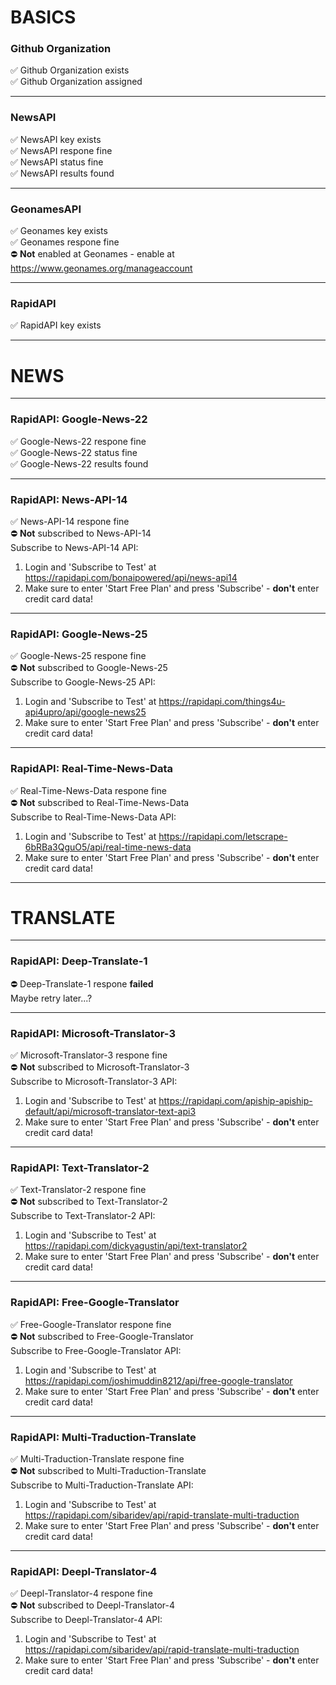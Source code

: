 # BASICS  
### Github Organization  
:white_check_mark: Github Organization exists  
:white_check_mark: Github Organization assigned  

---
  
### NewsAPI  
:white_check_mark: NewsAPI key exists  
:white_check_mark: NewsAPI respone fine  
:white_check_mark: NewsAPI status fine  
:white_check_mark: NewsAPI results found  

---
  
### GeonamesAPI  
:white_check_mark: Geonames key exists  
:white_check_mark: Geonames respone fine  
:no_entry: **Not** enabled at Geonames - enable at https://www.geonames.org/manageaccount   

---
  
### RapidAPI  
:white_check_mark: RapidAPI key exists  

---
  
# NEWS  

---
  
### RapidAPI: Google-News-22  
:white_check_mark: Google-News-22 respone fine  
:white_check_mark: Google-News-22 status fine  
:white_check_mark: Google-News-22 results found  

---
  
### RapidAPI: News-API-14  
:white_check_mark: News-API-14 respone fine  
:no_entry: **Not** subscribed to News-API-14  
Subscribe to News-API-14 API:  
1. Login and 'Subscribe to Test' at https://rapidapi.com/bonaipowered/api/news-api14  
2. Make sure to enter 'Start Free Plan' and press 'Subscribe' - **don't** enter credit card data!  
   

---
  
### RapidAPI: Google-News-25  
:white_check_mark: Google-News-25 respone fine  
:no_entry: **Not** subscribed to Google-News-25  
Subscribe to Google-News-25 API:  
1. Login and 'Subscribe to Test' at https://rapidapi.com/things4u-api4upro/api/google-news25  
2. Make sure to enter 'Start Free Plan' and press 'Subscribe' - **don't** enter credit card data!  
   

---
  
### RapidAPI: Real-Time-News-Data  
:white_check_mark: Real-Time-News-Data respone fine  
:no_entry: **Not** subscribed to Real-Time-News-Data  
Subscribe to Real-Time-News-Data API:  
1. Login and 'Subscribe to Test' at https://rapidapi.com/letscrape-6bRBa3QguO5/api/real-time-news-data  
2. Make sure to enter 'Start Free Plan' and press 'Subscribe' - **don't** enter credit card data!  
   

---
  
# TRANSLATE  

---
  
### RapidAPI: Deep-Translate-1  
:no_entry: Deep-Translate-1 respone **failed**  
Maybe retry later...?  

---
  
### RapidAPI: Microsoft-Translator-3  
:white_check_mark: Microsoft-Translator-3 respone fine  
:no_entry: **Not** subscribed to Microsoft-Translator-3  
Subscribe to Microsoft-Translator-3 API:  
1. Login and 'Subscribe to Test' at https://rapidapi.com/apiship-apiship-default/api/microsoft-translator-text-api3  
2. Make sure to enter 'Start Free Plan' and press 'Subscribe' - **don't** enter credit card data!  
   

---
  
### RapidAPI: Text-Translator-2  
:white_check_mark: Text-Translator-2 respone fine  
:no_entry: **Not** subscribed to Text-Translator-2  
Subscribe to Text-Translator-2 API:  
1. Login and 'Subscribe to Test' at https://rapidapi.com/dickyagustin/api/text-translator2  
2. Make sure to enter 'Start Free Plan' and press 'Subscribe' - **don't** enter credit card data!  
   

---
  
### RapidAPI: Free-Google-Translator  
:white_check_mark: Free-Google-Translator respone fine  
:no_entry: **Not** subscribed to Free-Google-Translator  
Subscribe to Free-Google-Translator API:  
1. Login and 'Subscribe to Test' at https://rapidapi.com/joshimuddin8212/api/free-google-translator  
2. Make sure to enter 'Start Free Plan' and press 'Subscribe' - **don't** enter credit card data!  
   

---
  
### RapidAPI: Multi-Traduction-Translate  
:white_check_mark: Multi-Traduction-Translate respone fine  
:no_entry: **Not** subscribed to Multi-Traduction-Translate  
Subscribe to Multi-Traduction-Translate API:  
1. Login and 'Subscribe to Test' at https://rapidapi.com/sibaridev/api/rapid-translate-multi-traduction  
2. Make sure to enter 'Start Free Plan' and press 'Subscribe' - **don't** enter credit card data!  
   

---
  
### RapidAPI: Deepl-Translator-4  
:white_check_mark: Deepl-Translator-4 respone fine  
:no_entry: **Not** subscribed to Deepl-Translator-4  
Subscribe to Deepl-Translator-4 API:  
1. Login and 'Subscribe to Test' at https://rapidapi.com/sibaridev/api/rapid-translate-multi-traduction  
2. Make sure to enter 'Start Free Plan' and press 'Subscribe' - **don't** enter credit card data!  
   
